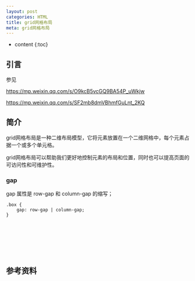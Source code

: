 ```yaml
---
layout: post
categories: HTML
title: grid网格布局
meta: grid网格布局
---
```

* content
{:toc}

## 引言

参见 

<https://mp.weixin.qq.com/s/O9kcB5vcGQ9BA54P_uWkjw>

<https://mp.weixin.qq.com/s/SF2mb8dmVBhmfGuLnt_2KQ>

## 简介

grid网格布局是一种二维布局模型，它将元素放置在一个二维网格中，每个元素占据一个或多个单元格。

grid网格布局可以帮助我们更好地控制元素的布局和位置，同时也可以提高页面的可访问性和可维护性。


### gap

gap 属性是 row-gap 和 column-gap 的缩写；

```
.box {
	gap: row-gap | column-gap;
}
```


<br/><br/><br/><br/><br/>
## 参考资料 


